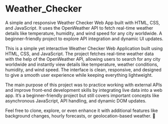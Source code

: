 # Weather_Checker
A simple and responsive Weather Checker Web App built with HTML, CSS, and JavaScript. It uses the OpenWeather API to fetch real-time weather details like temperature, humidity, and wind speed for any city worldwide. A beginner-friendly project to explore API integration and dynamic UI updates.

This is a simple yet interactive Weather Checker Web Application built using HTML, CSS, and JavaScript. The project fetches real-time weather data with the help of the OpenWeather API, allowing users to search for any city worldwide and instantly view details like temperature, weather conditions, humidity, and wind speed. The interface is clean, responsive, and designed to give a smooth user experience while keeping everything lightweight.

The main purpose of this project was to practice working with external APIs and improve front-end development skills by integrating live data into a web app. It’s a beginner-friendly project but still covers important concepts like asynchronous JavaScript, API handling, and dynamic DOM updates.

Feel free to clone, explore, or even enhance it with additional features like background changes, hourly forecasts, or geolocation-based weather. 🚀

